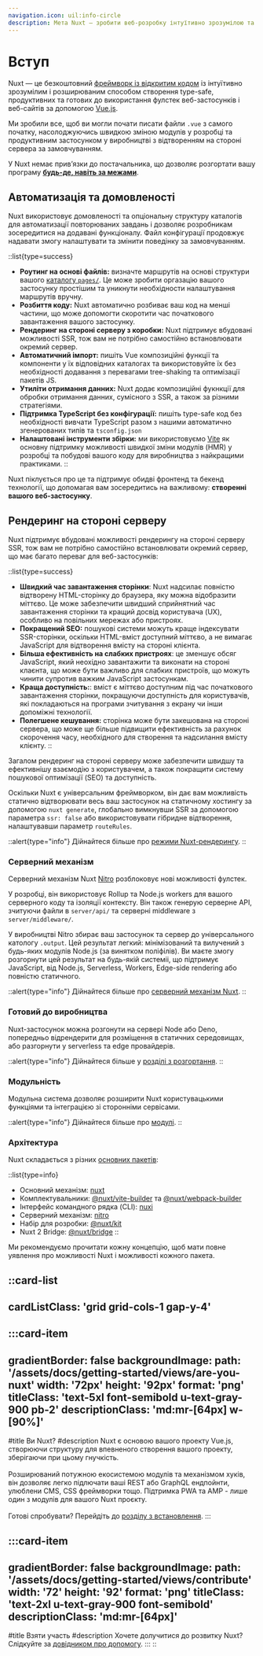 ```yaml
---
navigation.icon: uil:info-circle
description: Мета Nuxt — зробити веб-розробку інтуїтивно зрозумілою та продуктивною з урахуванням чудового Досвіду Розробника.
---
```


# Вступ

Nuxt — це безкоштовний [фреймворк із відкритим кодом](https://github.com/nuxt/nuxt) із інтуїтивно зрозумілим і розширюваним способом створення type-safe, продуктивних та готових до використання фулстек веб-застосунків і веб-сайтів за допомогою [Vue.js](https://vuejs.org).

Ми зробили все, щоб ви могли почати писати файли `.vue` з самого початку, насолоджуючись швидкою зміною модулів у розробці та продуктивним застосунком у виробництві з відтворенням на стороні сервера за замовчуванням.

У Nuxt немає прив’язки до постачальника, що дозволяє розгортати вашу програму [**будь-де, навіть за межами**](/docs/getting-started/deployment).

## Автоматизація та домовленості

Nuxt використовує домовленості та опціональну структуру каталогів для автоматизації повторюваних завдань і дозволяє розробникам зосередитися на додавані функціоналу. Файл конфігурації продовжує надавати змогу налаштувати та змінити поведінку за замовчуванням.

::list{type=success}
- **Роутинг на основі файлів:** визначте маршрутів на основі структури вашого [каталогу `pages/`](/docs/guide/directory-structure/pages). Це може зробити оргазацію вашого застосунку простішим та уникнути необхідности налаштування маршрутів вручну.
- **Розбиття коду:** Nuxt автоматично розбиває ваш код на менші частини, що може допомогти скоротити час початкового завантаження вашого застосунку.
- **Рендеринг на стороні серверу з коробки:** Nuxt підтримує вбудовані можливості SSR, тож вам не потрібно самостійно встановлювати окремий сервер.
- **Автоматичний імпорт:** пишіть Vue композиційні функції та компоненти у їх відповідних каталогах та використовуйте їх без необхідності додавання з перевагами tree-shaking та оптимізації пакетів JS.
- **Утиліти отримання данних:** Nuxt додає композиційні фукнкції для обробки отримання данних, сумісного з SSR, а також за різними стратегіями.
- **Підтримка TypeScript без конфігурації:** пишіть type-safe код без необхідності вивчати TypeScript разом з нашими автоматично згенерованих типів та `tsconfig.json`
- **Налаштовані інструменти збірки:** ми використовуємо [Vite](https://vitejs.dev) як основну підтримку можливості швидкої зміни модулів (HMR) у розробці та побудові вашого коду для виробництва з найкращими практиками.
::

Nuxt піклується про це та підтримує обидві фронтенд та бекенд технології, що допомагая вам зосередитись на важливому: **створенні вашого веб-застосунку**.

## Рендеринг на стороні серверу

Nuxt підтримує вбудовані можливості рендерингу на стороні серверу SSR, тож вам не потрібно самостійно встановлювати окремий сервер, що має багато переваг для веб-застосунків:

::list{type=success}
- **Швидкий час завантаження сторінки**: Nuxt надсилає повністю відтворену HTML-сторінку до браузера, яку можна відобразити міттєво. Це може забезпечити швидший сприйнятний час завантаження сторінки та кращий досвід користувача (UX), особливо на повільних мережах або пристроях.
- **Покращений SEO:** пошукові системи можуть краще індексувати SSR-сторінки, оскільки HTML-вміст доступний міттєво, а не вимагає JavaScript для відтворення вмісту на стороні клієнта.
- **Більша ефективність на слабких пристроях**: це зменшує обсяг JavaScript, який неохідно завантажити та виконати на стороні клаєнта, що може бути важливо для слабких пристроїв, що можуть чинити супротив важким JavaScript застосункам.
- **Краща доступність:**: вміст є міттєво доступним під час початкового завантаження сторінки, покращуючи доступність для користувачів, які покладаються на програми зчитування з екрану чи інши допоміжні технології.
- **Полегшене кешування:** сторінка може бути закешована на стороні сервера, що може ще більше підвищити ефективність за рахунок скорочення часу, необхідного для створення та надсилання вмісту клієнту.
::

Загалом рендеринг на стороні серверу може забезпечити швидшу та ефективнішу взаємодію з користувачем, а також покращити систему пошукової оптимізації (SEO) та доступність.

Оскільки Nuxt є універсальним фреймворком, він дає вам можливість статично відтворювати весь ваш застосунок на статичному хостингу за допомогою `nuxt generate`, глобально вимкнувши SSR за допомогою параметра `ssr: false` або використовувати гібридне відтворення, налаштувавши параметр `routeRules`.

::alert{type="info"}
Дійнайтеся більше про [режими Nuxt-рендерингу](/docs/guide/concepts/rendering).
::

### Серверний механізм

Серверний механізм Nuxt [Nitro](https://nitro.unjs.io) розблоковує нові можливості фулстек.

У розробці, він використовує Rollup та Node.js workers для вашого серверного коду та ізоляції контексту. Він також генерую серверне API, зчитуючи файли в `server/api/` та серверні middleware з `server/middleware/`.

У виробництві Nitro збирає ваш застосунок та сервер до універсального катологу `.output`. Цей результат легкий: мінімізований та вилучений з будь-яких модулів Node.js (за винятком поліфілів). Ви маєте змогу розгорнути цей результат на будь-якій системіі, що підтримує JavaScript, від Node.js, Serverless, Workers, Edge-side rendering або повністю статичного. 

::alert{type="info"}
Дійнайтеся більше про [серверний механізм Nuxt](/docs/guide/concepts/server-engine).
::

### Готовий до виробництва

Nuxt-застосунок можна розгонути на сервері Node або Deno, попередньо відрендерити для розміщення в статичних середовищах, або разгорнути у serverless та edge провайдерів.

::alert{type="info"}
Дійнайтеся більше у [розділі з розгортання](/docs/getting-started/deployment).
::

### Модульність

Модульна система дозволяє розширити Nuxt користувацькими функціями та інтеграцією зі сторонніми сервісами.

::alert{type="info"}
Дійнайтеся більше про [модулі](/docs/guide/concepts/modules).
::

### Архітектура

Nuxt складається з різних [основних пакетів](https://github.com/nuxt/nuxt/tree/main/packages):

::list{type=info}
- Основний механізм: [nuxt](https://github.com/nuxt/nuxt/tree/main/packages/nuxt)
- Комплектувальники: [@nuxt/vite-builder](https://github.com/nuxt/nuxt/tree/main/packages/vite) та [@nuxt/webpack-builder](https://github.com/nuxt/nuxt/tree/main/packages/webpack)
- Інтерфейс командного рядка (CLI): [nuxi](https://github.com/nuxt/nuxt/tree/main/packages/nuxi)
- Серверний механізм: [nitro](https://github.com/unjs/nitro)
- Набір для розробки: [@nuxt/kit](https://github.com/nuxt/nuxt/tree/main/packages/kit)
- Nuxt 2 Bridge: [@nuxt/bridge](https://github.com/nuxt/bridge)
::

Ми рекомендуємо прочитати кожну концепцію, щоб мати повне уявлення про можливості Nuxt і можливості кожного пакета.

::card-list
---
cardListClass: 'grid grid-cols-1 gap-y-4'
---
  :::card-item
  ---
  gradientBorder: false
  backgroundImage:
    path: '/assets/docs/getting-started/views/are-you-nuxt'
    width: '72px'
    height: '92px'
    format: 'png'
  titleClass: 'text-5xl font-semibold u-text-gray-900 pb-2'
  descriptionClass: 'md:mr-[64px] w-[90%]'
  ---
  #title
  Ви Nuxt?
  #description
  Nuxt є основою вашого проекту Vue.js, створюючи структуру для впевненого створення вашого проекту, зберігаючи при цьому гнучкість.
<br>
<br>
  Розширюваний потужною екосистемою модулів та механізмом хуків, він дозволяє легко підлючати ваші REST або GraphQL ендпойнти, улюблени CMS, CSS фреймворки тощо. Підтримка PWA та AMP - лише один з модулів для вашого Nuxt проєкту.
<br>
<br>
  Готові спробувати? Перейдіть до [розділу з встановлення](/docs/getting-started/installation).
  :::

  :::card-item
  ---
  gradientBorder: false
  backgroundImage:
    path: '/assets/docs/getting-started/views/contribute'
    width: '72'
    height: '92'
    format: 'png'
  titleClass: 'text-2xl u-text-gray-900 font-semibold'
  descriptionClass: 'md:mr-[64px]'
  ---
  #title
  Взяти участь
  #description
  Хочете долучитися до розвитку Nuxt?
  <br>
  Слідкуйте за [довідником про допомогу](/docs/community/contribution).
  :::
::
